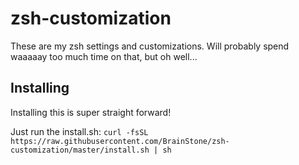 # zsh-customization

These are my zsh settings and customizations. Will probably spend waaaaay too much time on that, but oh well...

## Installing

Installing this is super straight forward!

Just run the install.sh: `curl -fsSL https://raw.githubusercontent.com/BrainStone/zsh-customization/master/install.sh | sh`
